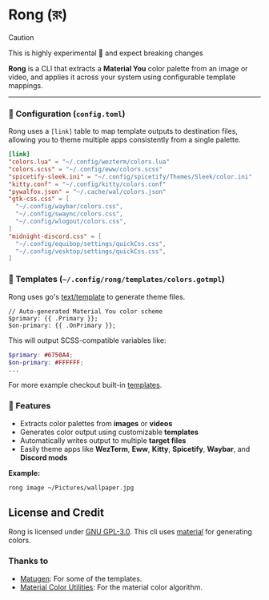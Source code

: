 # Rong (রং)

> [!CAUTION]
> This is highly experimental 🧪 and expect breaking changes

**Rong** is a CLI that extracts a **Material You** color palette from an image or
video, and applies it across your system using configurable template mappings.

---

### 🔧 Configuration (`config.toml`)

Rong uses a `[link]` table to map template outputs to destination files, allowing you
to theme multiple apps consistently from a single palette.

```toml
[link]
"colors.lua" = "~/.config/wezterm/colors.lua"
"colors.scss" = "~/.config/eww/colors.scss"
"spicetify-sleek.ini" = "~/.config/spicetify/Themes/Sleek/color.ini"
"kitty.conf" = "~/.config/kitty/colors.conf"
"pywalfox.json" = "~/.cache/wal/colors.json"
"gtk-css.css" = [
  "~/.config/waybar/colors.css",
  "~/.config/swaync/colors.css",
  "~/.config/wlogout/colors.css",
]
"midnight-discord.css" = [
  "~/.config/equibop/settings/quickCss.css",
  "~/.config/vesktop/settings/quickCss.css",
]
```

### 🔧 Templates (`~/.config/rong/templates/colors.gotmpl`)

Rong uses go's [text/template](https://pkg.go.dev/text/template) to generate theme
files.

```gotemplate
// Auto-generated Material You color scheme
$primary: {{ .Primary }};
$on-primary: {{ .OnPrimary }};
```

This will output SCSS-compatible variables like:

```scss
$primary: #6750A4;
$on-primary: #FFFFFF;
...
```

For more example checkout built-in [templates](./templates/built-in/).

### 🎨 Features

- Extracts color palettes from **images** or **videos**
- Generates color output using customizable **templates**
- Automatically writes output to multiple **target files**
- Easily theme apps like **WezTerm**, **Eww**, **Kitty**, **Spicetify**, **Waybar**,
  and **Discord mods**

**Example:**

```sh
rong image ~/Pictures/wallpaper.jpg
```

## License and Credit

Rong is licensed under [GNU GPL-3.0](./LICENSE). This cli uses [material](https://github.com/Nadim147c/material)
for generating colors.

### Thanks to

- [Matugen](https://github.com/InioX/matugen-themes/): For some of the templates.
- [Material Color Utilities](https://github.com/material-foundation/material-color-utilities): For the material color algorithm.
